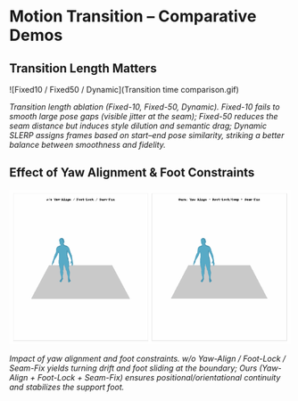 # Motion Transition – Comparative Demos

## Transition Length Matters
![Fixed10 / Fixed50 / Dynamic](Transition time comparison.gif)

*Transition length ablation (Fixed-10, Fixed-50, Dynamic).
Fixed-10 fails to smooth large pose gaps (visible jitter at the seam);
Fixed-50 reduces the seam distance but induces style dilution and semantic drag;
Dynamic SLERP assigns frames based on start–end pose similarity, striking a better balance between smoothness and fidelity.*

## Effect of Yaw Alignment & Foot Constraints
![w/o vs ours](transition_compare.gif)

*Impact of yaw alignment and foot constraints.
w/o Yaw-Align / Foot-Lock /  Seam-Fix yields turning drift and foot sliding at the boundary;
Ours (Yaw-Align + Foot-Lock + Seam-Fix) ensures positional/orientational continuity and stabilizes the support foot.*
